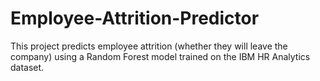 # Employee-Attrition-Predictor
This project predicts employee attrition (whether they will leave the company) using a Random Forest model trained on the IBM HR Analytics dataset.
